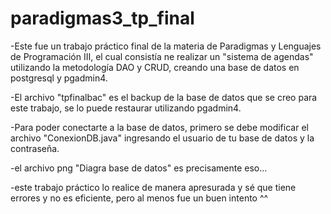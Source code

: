# paradigmas3_tp_final

-Este fue un trabajo práctico final de la materia de Paradigmas y Lenguajes
de Programación III, el cual consistía ne realizar un "sistema de agendas"
utilizando la metodología DAO y CRUD, creando una base de datos en
postgresql y pgadmin4.

-El archivo "tpfinalbac" es el backup de la base de datos que se creo para
este trabajo, se lo puede restaurar utilizando pgadmin4.

-Para poder conectarte a la base de datos, primero se debe modificar el archivo
"ConexionDB.java" ingresando el usuario de tu base de datos y la contraseña.

-el archivo png "Diagra base de datos" es precisamente eso...

-este trabajo práctico lo realice de manera apresurada y sé que tiene errores
y no es eficiente, pero al menos fue un buen intento ^^
